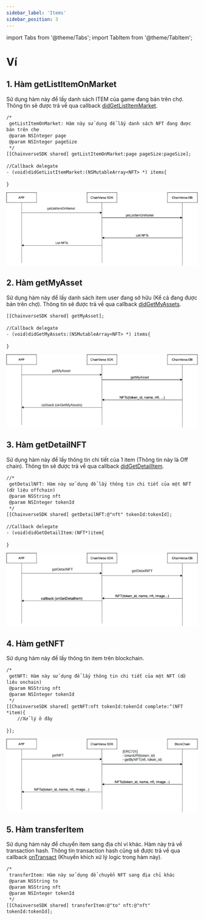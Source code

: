 ```yaml
---
sidebar_label: 'Items'
sidebar_position: 3
---
```


import Tabs from '@theme/Tabs';
import TabItem from '@theme/TabItem';

# Ví


## 1. Hàm getListItemOnMarket
Sử dụng hàm này để lấy danh sách ITEM của game đang bán trên chợ. Thông tin sẽ được trả về qua callback [didGetListItemMarket](/docs/sdk/ios/over-view#5-callback-didgetlistitemmarket).


```
/*
 getListItemOnMarket: Hàm này sử dụng để lấy danh sách NFT đang được bán trên chợ
 @param NSInteger page
 @param NSInteger pageSize
 */
[[ChainverseSDK shared] getListItemOnMarket:page pageSize:pageSize];

//Callback delegate
- (void)didGetListItemMarket:(NSMutableArray<NFT> *) items{
    
}
```


![Docusaurus logo](/img/get-item-on-market.png)

## 2. Hàm getMyAsset
Sử dụng hàm này để lấy danh sách item user đang sở hữu (Kể cả đang được bán trên chợ). Thông tin sẽ được trả về qua callback [didGetMyAssets](/docs/sdk/ios/over-view#7-callback-didgetmyassets).


```
[[ChainverseSDK shared] getMyAsset];

//Callback delegate
- (void)didGetMyAssets:(NSMutableArray<NFT> *) items{
   
}
```

![Docusaurus logo](/img/get-my-assets.png)

## 3. Hàm getDetailNFT
Sử dụng hàm này để lấy thông tin chi tiết của 1 item (Thông tin này là Off chain). Thông tin sẽ được trả về qua callback [didGetDetailItem](/docs/sdk/ios/over-view#6-callback-didgetdetailitem).


```
//*
 getDetailNFT: Hàm này sử dụng để lấy thông tin chi tiết của một NFT (dữ liệu offchain)
 @param NSString nft
 @param NSInteger tokenId
 */
[[ChainverseSDK shared] getDetailNFT:@"nft" tokenId:tokenId];

//Callback delegate
- (void)didGetDetailItem:(NFT*)item{
   
}
```

![Docusaurus logo](/img/get-detail.png)

## 4. Hàm getNFT
Sử dụng hàm này để lấy thông tin item trên blockchain.


```
/*
 getNFT: Hàm này sử dụng để lấy thông tin chi tiết của một NFT (dữ liệu onchain)
 @param NSString nft
 @param NSInteger tokenId
 */
[[ChainverseSDK shared] getNFT:nft tokenId:tokenId complete:^(NFT *item){
    //Xử lý ở đây    
        
}];

```

![Docusaurus logo](/img/get-nft.png)

## 5. Hàm transferItem
Sử dụng hàm này để chuyển item sang địa chỉ ví khác. Hàm này trả về transaction hash. Thông tin transaction hash cũng sẽ được trả về qua callback [onTransact](/docs/sdk/ios/over-view#9-callback-didtransact)
(Khuyến khích xử lý logic trong hàm này).


```
/*
 transferItem: Hàm này sử dụng để chuyển NFT sang địa chỉ khác
 @param NSString to
 @param NSString nft
 @param NSInteger tokenId
 */
[[ChainverseSDK shared] transferItem:@"to" nft:@"nft" tokenId:tokenId];
```
